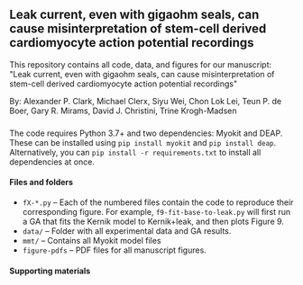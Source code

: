 ## Leak current, even with gigaohm seals, can cause misinterpretation of stem-cell derived cardiomyocyte action potential recordings 

This repository contains all code, data, and figures for our manuscript: "Leak current, even with gigaohm seals, can cause misinterpretation of stem-cell derived cardiomyocyte action potential recordings"

By: Alexander P. Clark, Michael Clerx, Siyu Wei, Chon Lok Lei, Teun P. de Boer, Gary R. Mirams, David J. Christini, Trine Krogh-Madsen

### 

The code requires Python 3.7+ and two dependencies: Myokit and DEAP. These can be installed using `pip install myokit` and `pip install deap`. Alternatively, you can `pip install -r requirements.txt` to install all dependencies at once. 

#### Files and folders

- `fX-*.py` – Each of the numbered files contain the code to reproduce their corresponding figure. For example, `f9-fit-base-to-leak.py` will first run a GA that fits the Kernik model to Kernik+leak, and then plots Figure 9.
- `data/` – Folder with all experimental data and GA results.
- `mmt/` – Contains all Myokit model files  
- `figure-pdfs` – PDF files for all manuscript figures. 

#### Supporting materials 


